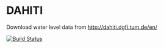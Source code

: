 # DAHITI

Download water level data from http://dahiti.dgfi.tum.de/en/

[![Build Status](https://travis-ci.org/DHI-GRAS/dahiti.svg?branch=master)](https://travis-ci.org/DHI-GRAS/dahiti)
